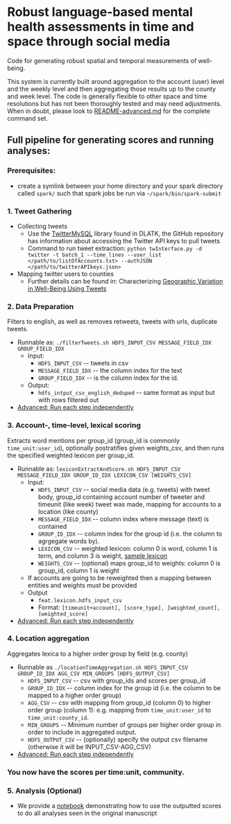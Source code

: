 # Robust language-based mental health assessments in time and space through social media
Code for generating robust spatial and temporal measurements of well-being. 

This system is currently built around aggregation to the account (user) level and the weekly level and then aggregating those results up to the county and week level. The code is generally flexible to other space and time resolutions but has not been thoroughly tested and may need adjustments. When in doubt, please look to [README-advanced.md](./README-advanced.md) for the complete command set.

## Full pipeline for generating scores and running analyses:

### Prerequisites:
- create a symlink between your home directory and your spark directory called `spark/` such that spark jobs be run via `~/spark/bin/spark-submit`

### 1. Tweet Gathering
  - Collecting tweets
    - Use the [TwitterMySQL](https://github.com/dlatk/TwitterMySQL) library found in DLATK, the GitHub repository has information about accessing the Twitter API keys to pull tweets
    - Command to run tweet extraction: `python twInterface.py -d twitter -t batch_1 --time_lines --user_list </path/to/listOfAccounts.txt> --authJSON </path/to/twitterAPIkeys.json>`
  - Mapping twitter users to counties
    - Further details can be found in: Characterizing [Geographic Variation in Well-Being Using Tweets](https://www.researchgate.net/publication/282330246_Characterizing_Geographic_Variation_in_Well-Being_Using_Tweets)

### 2. Data Preparation
Filters to english, as well as removes retweets, tweets with urls, duplicate tweets. 
- Runnable as: `./filterTweets.sh HDFS_INPUT_CSV MESSAGE_FIELD_IDX GROUP_FIELD_IDX` 
  - Input: 
      - `HDFS_INPUT_CSV` -- tweets in csv 
      - `MESSAGE_FIELD_IDX` -- the column index for the text
      - `GROUP_FIELD_IDX` -- is the column index for the id. 
  - Output: 
    - `hdfs_intput_csv_english_deduped` -- same format as input but with rows filtered out
- [Advanced: Run each step independently](/README-advanced.md)

### 3. Account-, time-level, lexical scoring   
  Extracts word mentions per group_id (group_id is commonly `time_unit:user_id`), optionally postratifies given weights_csv, and then runs the specified weighted lexicon per group_id. 
- Runnable as: `lexiconExtractAndScore.sh HDFS_INPUT_CSV MESSAGE_FIELD_IDX GROUP_ID_IDX LEXICON_CSV [WEIGHTS_CSV]`
  - Input:
    - `HDFS_INPUT_CSV` -- social media data (e.g. tweets) with tweet body, group_id containing account number of tweeter and timeunit (like week) tweet was made, mapping for accounts to a location (like county)
    - `MESSAGE_FIELD_IDX` -- column index where message (text) is contained
    - `GROUP_ID_IDX` -- column index for the group id (i.e. the column to agrgegate words by). 
    - `LEXICON_CSV` -- weighted lexicon: column 0 is word, column 1 is term, and column 3 is weight, [sample lexicon](/dd_depAnxLex_ctlb2adapt_nostd.csv)
    - `WEIGHTS_CSV` -- (optional) maps group_id to weights: column 0 is group_id, column 1 is weight
  - If accounts are going to be reweighted then a mapping between entities and weights must be provided
  - Output 
    - `feat.lexicon.hdfs_input_csv`
    - Format: `[timeunit+account], [score_type], [weighted_count], [weighted_score]`
- [Advanced: Run each step independently](/README-advanced.md)

### 4. Location aggregation  
  Aggregates lexica to a higher order group by field (e.g. county)
- Runnable as `./locationTimeAggregation.sh HDFS_INPUT_CSV GROUP_ID_IDX AGG_CSV MIN_GROUPS [HDFS_OUTPUT_CSV]`
  - `HDFS_INPUT_CSV` -- csv with group_ids and scores per group_id
  - `GROUP_ID_IDX` -- column index for the group id (i.e. the column to be mapped to a higher order group)
  - `AGG_CSV` -- csv with mapping from group_id (column 0) to higher order group (column 1): e.g. mapping from `time_unit:user_id` to `time_unit:county_id`. 
  - `MIN_GROUPS` -- Minimum number of groups per higher order group in order to include in aggregated output. 
  - `HDFS_OUTPUT_CSV` -- (optionally) specify the output csv filename (otherwise it will be INPUT_CSV-AGG_CSV)
- [Advanced: Run each step independently](/README-advanced.md)

### You now have the scores per time:unit, community. 

### 5. Analysis (Optional) 
- We provide a [notebook](https://colab.research.google.com/drive/17QSaLK9OslTvk9gXs6QWj4mQBUfo_NqU?usp=sharing) demonstrating how to use the outputted scores to do all analyses seen in the original manuscript



